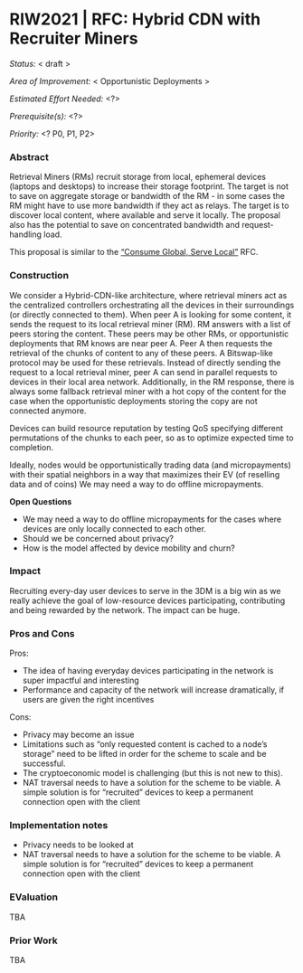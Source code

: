 # RIW2021 | RFC: Hybrid CDN with Recruiter Miners

_Status:_ < draft >

_Area of Improvement:_ < Opportunistic Deployments >

_Estimated Effort Needed:_ <?>

_Prerequisite(s):_ <?>

_Priority:_ <? P0, P1, P2>

### Abstract

Retrieval Miners (RMs) recruit storage from local, ephemeral devices (laptops and desktops) to increase their storage footprint. The target is not to save on aggregate storage or bandwidth of the RM - in some cases the RM might have to use more bandwidth if they act as relays. The target is to discover local content, where available and serve it locally. The proposal also has the potential to save on concentrated bandwidth and request-handling load.

This proposal is similar to the [“Consume Global, Serve Local”](https://github.com/protocol/ResNetLab/pull/26) RFC.

### Construction

We consider a Hybrid-CDN-like architecture, where retrieval miners act as the centralized controllers orchestrating all the devices in their surroundings (or directly connected to them). When peer A is looking for some content, it sends the request to its local retrieval miner (RM). RM answers with a list of peers storing the content. These peers may be other RMs, or opportunistic deployments that RM knows are near peer A. Peer A then requests the retrieval of the chunks of content to any of these peers. A Bitswap-like protocol may be used for these retrievals. Instead of directly sending the request to a local retrieval miner, peer A can send in parallel requests to devices in their local area network. Additionally, in the RM response, there is always some fallback retrieval miner with a hot copy of the content for the case when the opportunistic deployments storing the copy are not connected anymore. 

Devices can build resource reputation by testing QoS specifying different permutations of the chunks to each peer, so as to optimize expected time to completion.

Ideally, nodes would be opportunistically trading data (and micropayments) with their spatial neighbors in a way that maximizes their EV (of reselling data and of coins)
We may need a way to do offline micropayments.

**Open Questions**

- We may need a way to do offline micropayments for the cases where devices are only locally connected to each other. 
- Should we be concerned about privacy?
- How is the model affected by device mobility and churn?

### Impact

Recruiting every-day user devices to serve in the 3DM is a big win as we really achieve the goal of low-resource devices participating, contributing and being rewarded by the network. The impact can be huge.

### Pros and Cons

Pros:
- The idea of having everyday devices participating in the network is super impactful and interesting
- Performance and capacity of the network will increase dramatically, if users are given the right incentives

Cons:
- Privacy may become an issue
- Limitations such as “only requested content is cached to a node’s storage” need to be lifted in order for the scheme to scale and be successful.
- The cryptoeconomic model is challenging (but this is not new to this).
- NAT traversal needs to have a solution for the scheme to be viable. A simple solution is for “recruited” devices to keep a permanent connection open with the client

### Implementation notes

- Privacy needs to be looked at
- NAT traversal needs to have a solution for the scheme to be viable. A simple solution is for “recruited” devices to keep a permanent connection open with the client

### EValuation

TBA

### Prior Work

TBA
